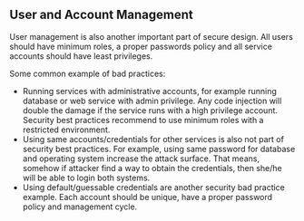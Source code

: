 ## User and Account Management
User management is also another important part of secure design. All users should have minimum roles, a proper passwords policy and all service accounts should have least privileges. 

Some common example of bad practices: 

* Running services with administrative accounts, for example running database or web service with admin privilege. Any code injection will double the damage if the service runs with a high privilege account. Security best practices recommend to use minimum roles with a restricted environment. 
* Using same accounts/credentials for other services is also not part of security best practices. For example, using same password for database and operating system increase the attack surface. That means, somehow if attacker find a way to obtain the credentials, then she/he will be able to login both systems.
* Using default/guessable credentials are another security bad practice example. Each account should be unique, have a proper password policy and management cycle. 
